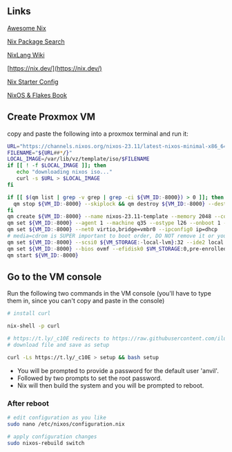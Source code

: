 ## Links
[Awesome Nix](https://github.com/nix-community/awesome-nix)

[Nix Package Search](https://search.nixos.org/packages)

[NixLang Wiki](https://nixlang.wiki/)

[https://nix.dev/](https://nix.dev/)

[Nix Starter Config](https://github.com/Misterio77/nix-starter-configs)

[NixOS & Flakes Book](https://nixos-and-flakes.thiscute.world/introduction/)


## Create Proxmox VM
copy and paste the following into a proxmox terminal and run it:

```bash
URL="https://channels.nixos.org/nixos-23.11/latest-nixos-minimal-x86_64-linux.iso"
FILENAME="${URL##*/}"
LOCAL_IMAGE=/var/lib/vz/template/iso/$FILENAME
if [[ ! -f $LOCAL_IMAGE ]]; then 
   echo "downloading nixos iso..."
   curl -s $URL > $LOCAL_IMAGE
fi

if [[ $(qm list | grep -v grep | grep -ci ${VM_ID:-8000}) > 0 ]]; then
  qm stop ${VM_ID:-8000} --skiplock && qm destroy ${VM_ID:-8000} --destroy-unreferenced-disks --purge
fi
qm create ${VM_ID:-8000} --name nixos-23.11-template --memory 2048 --cores 4 --cpu cputype=host
qm set ${VM_ID:-8000} --agent 1 --machine q35 --ostype l26 --onboot 1 --scsihw virtio-scsi-pci 
qm set ${VM_ID:-8000} --net0 virtio,bridge=vmbr0 --ipconfig0 ip=dhcp
# media=cdrom is SUPER important to boot order, DO NOT remove it or your life will be pain!
qm set ${VM_ID:-8000} --scsi0 ${VM_STORAGE:-local-lvm}:32 --ide2 local:iso/$FILENAME,media=cdrom
qm set ${VM_ID:-8000} --bios ovmf --efidisk0 $VM_STORAGE:0,pre-enrolled-keys=0,efitype=4m,size=528K 
qm start ${VM_ID:-8000}

```

## Go to the VM console
Run the following two commands in the VM console (you'll have to type them in, since you can't copy and paste in the console)
```bash
# install curl

nix-shell -p curl

# https://t.ly/_c10E redirects to https://raw.githubusercontent.com/ilude/nix/main/setup.sh
# download file and save as setup

curl -Ls https://t.ly/_c10E > setup && bash setup

```

- You will be prompted to provide a password for the default user 'anvil'.
- Followed by two prompts to set the root password.
- Nix will then build the system and you will be prompted to reboot. 

### After reboot
```bash
# edit configuration as you like
sudo nano /etc/nixos/configuration.nix

# apply configuration changes
sudo nixos-rebuild switch
```


